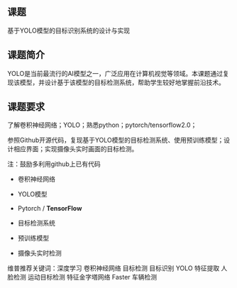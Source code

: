## 课题
基于YOLO模型的目标识别系统的设计与实现

## 课题简介
YOLO是当前最流行的AI模型之一，广泛应用在计算机视觉等领域。本课题通过复现该模型，并设计基于该模型的目标检测系统，帮助学生较好地掌握前沿技术。

## 课题要求
了解卷积神经网络；YOLO；熟悉python；pytorch/tensorflow2.0；

参照Github开源代码，复现基于YOLO模型的目标检测系统、使用预训练模型；设计相应界面；实现摄像头实时画面的目标检测。

注：鼓励多利用github上已有代码

- 卷积神经网络
- YOLO模型
- Pytorch / **TensorFlow**



- 目标检测系统
- 预训练模型
- 摄像头实时检测


维普推荐关键词：深度学习 卷积神经网络 目标检测 目标识别 YOLO 特征提取 人脸检测 运动目标检测 特征金字塔网络 Faster 车辆检测
